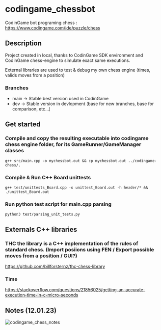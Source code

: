 # codingame_chessbot

CodinGame bot programing chess : https://www.codingame.com/ide/puzzle/chess

## Description

Project created in local, thanks to CodinGame SDK environment and CodinGame chess-engine to simulate exact same executions.

External libraries are used to test & debug my own chess engine (times, valids moves from a position)

### Branches

- main  ->  Stable best version used in CodinGame
- dev   ->  Stable version in devlopment (base for new branches, base for comparison, etc...)

## Get started

### Compile and copy the resulting executable into codingame chess engine folder, for its GameRunner/GameManager classes
`g++ src/main.cpp -o mychessbot.out && cp mychessbot.out ../codingame-chess/.`

### Compile & Run C++ Board unittests
`g++ test/unittests_Board.cpp -o unittest_Board.out -h header/* && ./unittest_Board.out`

### Run python test script for main.cpp parsing
`python3 test/parsing_unit_tests.py`

## Externals C++ libraries

### THC the library is a C++ implementation of the rules of standard chess. (Import posiions using FEN / Export possible moves from a position / GUI?)
https://github.com/billforsternz/thc-chess-library

### Time
https://stackoverflow.com/questions/21856025/getting-an-accurate-execution-time-in-c-micro-seconds

## Notes (12.01.23)

![codingame_chess_notes](https://user-images.githubusercontent.com/39808296/212033429-26b9978a-d90f-4c99-985f-95419892d8c8.jpg)
